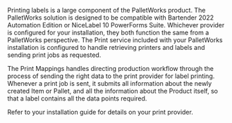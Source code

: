 Printing labels is a large component of the PalletWorks product. The PalletWorks solution is designed to be compatible with Bartender 2022 Automation Edition or NiceLabel 10 PowerForms Suite. Whichever provider is configured for your installation, they both function the same from a PalletWorks perspective. The Print service included with your PalletWorks installation is configured to handle retrieving printers and labels and sending print jobs as requested.

The Print Mappings handles directing production workflow through the process of sending the right data to the print provider for label printing. Whenever a print job is sent, it submits all information about the newly created Item or Pallet, and all the information about the Product itself, so that a label contains all the data points required.

Refer to your installation guide for details on your print provider.